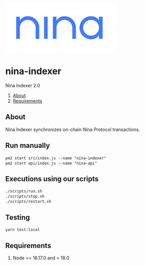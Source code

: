 ![image](img/nina.png)

# nina-indexer
Nina Indexer 2.0

1. [About](#About)
2. [Requirements](#Requirements)

## About
Nina Indexer synchronizes on-chain Nina Protocol transactions.

## Run manually
```
pm2 start src/index.js --name "nina-indexer"
pm2 start api/index.js --name "nina-api"
```

## Executions using our scripts
```
./scripts/run.sh
./scripts/stop.sh
./scripts/restart.sh
```

## Testing
```
yarn test:local
```

## Requirements
1. Node >= 16.17.0 and < 18.0